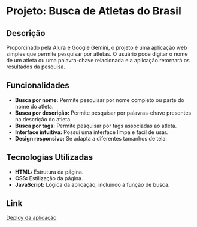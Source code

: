 # Projeto: Busca de Atletas do Brasil

## Descrição
Proporcinado pela Alura e Google Gemini, o projeto é uma aplicação web simples que permite pesquisar por atletas. O usuário pode digitar o nome de um atleta ou uma palavra-chave relacionada e a aplicação retornará os resultados da pesquisa.

## Funcionalidades
* **Busca por nome:** Permite pesquisar por nome completo ou parte do nome do atleta.
* **Busca por descrição:** Permite pesquisar por palavras-chave presentes na descrição do atleta.
* **Busca por tags:** Permite pesquisar por tags associadas ao atleta.
* **Interface intuitiva:** Possui uma interface limpa e fácil de usar.
* **Design responsivo:** Se adapta a diferentes tamanhos de tela.

## Tecnologias Utilizadas
* **HTML:** Estrutura da página.
* **CSS:** Estilização da página.
* **JavaScript:** Lógica da aplicação, incluindo a função de busca.

## Link
[Deploy da aplicação](https://alura-imersao-dev-rust.vercel.app/)
